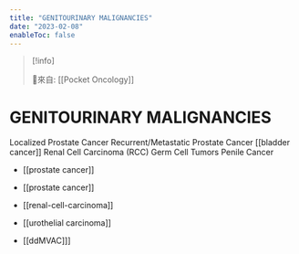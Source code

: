 ```yaml
---
title: "GENITOURINARY MALIGNANCIES"
date: "2023-02-08"
enableToc: false
---
```


> [!info]
>
> 🌱來自: [[Pocket Oncology]]

# GENITOURINARY MALIGNANCIES

Localized Prostate Cancer
Recurrent/Metastatic Prostate Cancer
[[bladder cancer]]
Renal Cell Carcinoma (RCC)
Germ Cell Tumors
Penile Cancer

* [[prostate cancer]]
* [[prostate cancer]]

* [[renal-cell-carcinoma]]
* [[urothelial carcinoma]]

* [[ddMVAC]]]
